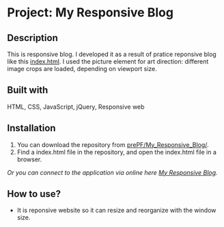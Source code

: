 # Project: My Responsive Blog

## Description

This is responsive blog. I developed it as a result of pratice reponsive blog like this <a href="https://leiachung41.github.io/prePF/My_Responsive_Blog/before/index_B4.html" target="_blank">index.html</a>. I used the picture element for art direction: different image crops are loaded, depending on viewport size.

## Built with

HTML, CSS, JavaScript, jQuery, Responsive web

## Installation

1. You can download the repository from
[prePF/My_Responsive_Blog/](https://github.com/leiachung41/prePF/tree/master/My_Responsive_Blog/).
2. Find a index.html file in the repository, and open the index.html file in a browser.

*Or you can connect to the application via online here [My Responsive Blog](https://leiachung41.github.io/prePF/My_Responsive_Blog/index.html).*

## How to use?

  - It is reponsive website so it can resize and reorganize with the window size.  

